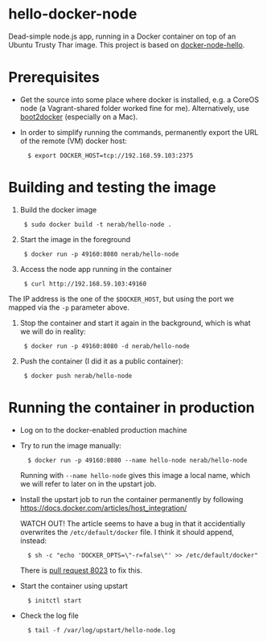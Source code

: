 # hello-docker-node

Dead-simple node.js app, running in a Docker container on top of an Ubuntu Trusty Thar image. This project is based on [docker-node-hello](https://github.com/enokd/docker-node-hello/).

# Prerequisites

* Get the source into some place where docker is installed, e.g. a CoreOS node (a Vagrant-shared folder worked fine for me). Alternatively, use [boot2docker](https://github.com/steeve/boot2docker) (especially on a Mac).

* In order to simplify running the commands, permanently export the URL of the remote (VM) docker host:

        $ export DOCKER_HOST=tcp://192.168.59.103:2375

# Building and testing the image

1. Build the docker image

        $ sudo docker build -t nerab/hello-node .

1. Start the image in the foreground

        $ docker run -p 49160:8080 nerab/hello-node

1. Access the node app running in the container

        $ curl http://192.168.59.103:49160

  The IP address is the one of the `$DOCKER_HOST`, but using the port we mapped via the `-p` parameter above.

1. Stop the container and start it again in the background, which is what we will do in reality:

        $ docker run -p 49160:8080 -d nerab/hello-node

1. Push the container (I did it as a public container):

        $ docker push nerab/hello-node

# Running the container in production

* Log on to the docker-enabled production machine

* Try to run the image manually:

        $ docker run -p 49160:8080 --name hello-node nerab/hello-node

  Running with `--name hello-node` gives this image a local name, which we will refer to later on in the upstart job.

* Install the upstart job to run the container permanently by following https://docs.docker.com/articles/host_integration/

  WATCH OUT! The article seems to have a bug in that it accidentially overwrites the `/etc/default/docker` file. I think it should append, instead:

        $ sh -c "echo 'DOCKER_OPTS=\"-r=false\"' >> /etc/default/docker"

  There is [pull request 8023](https://github.com/docker/docker/pull/8023) to fix this.

* Start the container using upstart

        $ initctl start

* Check the log file

        $ tail -f /var/log/upstart/hello-node.log

